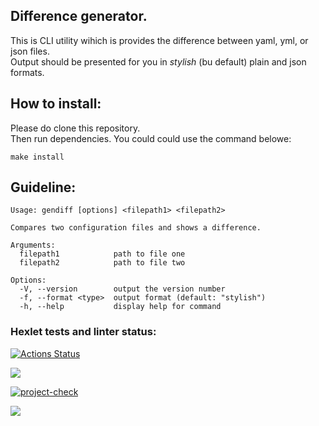 ## Difference generator.
This is CLI utility wihich is provides the difference between yaml, yml, or json files.\
Output should be presented for you in _stylish_ (bu default) plain and json formats.

## How to install:
Please do clone this repository.\
Then run dependencies.
You could could use the command belowe: 
```
make install
```

## Guideline:
```
Usage: gendiff [options] <filepath1> <filepath2>

Compares two configuration files and shows a difference.

Arguments:
  filepath1            path to file one
  filepath2            path to file two

Options:
  -V, --version        output the version number
  -f, --format <type>  output format (default: "stylish")
  -h, --help           display help for command
```

### Hexlet tests and linter status:

[![Actions Status](https://github.com/nesquick017/frontend-project-46/workflows/hexlet-check/badge.svg)](https://github.com/nesquick017/frontend-project-46/actions)

<a href="https://codeclimate.com/github/nesquick017/frontend-project-46_2june/maintainability"><img src="https://api.codeclimate.com/v1/badges/d48f478d0ae610217832/maintainability" /></a>

[![project-check](https://github.com/nesquick017/frontend-project-46_2june/actions/workflows/pr2.yaml/badge.svg)](https://github.com/nesquick017/frontend-project-46_2june/actions/workflows/pr2.yaml)

<a href="https://codeclimate.com/github/nesquick017/frontend-project-46_2june/test_coverage"><img src="https://api.codeclimate.com/v1/badges/d48f478d0ae610217832/test_coverage" /></a>
